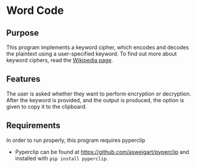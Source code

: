 <h1 id="wordcode">Word Code</h1>

<h2>Purpose</h2>
<p>This program implements a keyword cipher, which encodes and decodes the plaintext using a user-specified keyword. To find out more 
about keyword ciphers, read the <a href="https://en.wikipedia.org/wiki/Keyword_cipher">Wikipedia page</a>.</p>

<h2>Features</h2>
<p>The user is asked whether they want to perform encryption or decryption. After the keyword is provided, and the output is produced, 
the option is given to copy it to the clipboard.</p>

<h2>Requirements</h2>
<p>In order to run properly, this program requires pyperclip</p>
<ul>
  <li>Pyperclip can be found at <a href="https://github.com/asweigart/pyperclip">https://github.com/asweigart/pyperclip</a> and 
  installed with <code>pip install pyperclip</code>.</li>
</ul>
